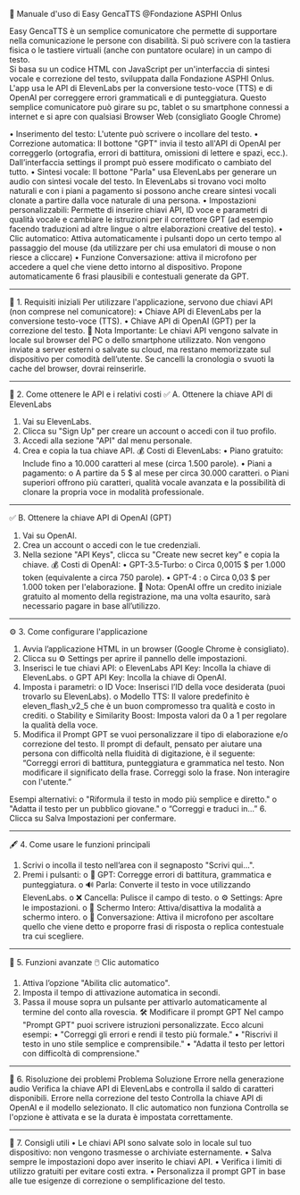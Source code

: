 📘 Manuale d'uso di Easy GencaTTS @Fondazione ASPHI Onlus

Easy GencaTTS è un semplice comunicatore che permette di supportare nella comunicazione le persone con disabilità. Si può scrivere con la tastiera fisica o le tastiere virtuali (anche con puntatore oculare) in un campo di testo.  
Si basa su un codice HTML con JavaScript per un'interfaccia di sintesi vocale e correzione del testo, sviluppata dalla Fondazione ASPHI Onlus. L'app usa le API di ElevenLabs per la conversione testo-voce (TTS) e di OpenAI per correggere errori grammaticali e di punteggiatura.
Questo semplice comunicatore può girare su pc, tablet o su smartphone connessi a internet e si apre con qualsiasi Browser Web (consigliato Google Chrome)

• Inserimento del testo: L'utente può scrivere o incollare del testo.
• Correzione automatica: Il bottone "GPT" invia il testo all'API di OpenAI per correggerlo (ortografia, errori di battitura, omissioni di lettere e spazi, ecc.). Dall’interfaccia settings il prompt può essere modificato o cambiato del tutto.
• Sintesi vocale: Il bottone "Parla" usa ElevenLabs per generare un audio con sintesi vocale del testo. In ElevenLabs si trovano voci molto naturali e con i piani a pagamento si possono anche creare sintesi vocali clonate a partire dalla voce naturale di una persona.
• Impostazioni personalizzabili: Permette di inserire chiavi API, ID voce e parametri di qualità vocale e cambiare le istruzioni per il correttore GPT (ad esempio facendo traduzioni ad altre lingue o altre elaborazioni creative del testo).
• Clic automatico: Attiva automaticamente i pulsanti dopo un certo tempo al passaggio del mouse (da utilizzare per chi usa emulatori di mouse o non riesce a cliccare)
• Funzione Conversazione: attiva il microfono per accedere a quel che viene detto intorno al dispositivo. Propone automaticamente 6 frasi plausibili e contestuali generate da GPT. 


________________________________________
🔧 1. Requisiti iniziali
Per utilizzare l'applicazione, servono due chiavi API (non comprese nel comunicatore):
•	Chiave API di ElevenLabs per la conversione testo-voce (TTS).
•	Chiave API di OpenAI (GPT) per la correzione del testo.
📍 Nota Importante:
Le chiavi API vengono salvate in locale sul browser del PC o dello smartphone utilizzato. Non vengono inviate a server esterni o salvate su cloud, ma restano memorizzate sul dispositivo per comodità dell’utente. Se cancelli la cronologia o svuoti la cache del browser, dovrai reinserirle.
________________________________________
🔑 2. Come ottenere le API e i relativi costi
✅ A. Ottenere la chiave API di ElevenLabs
1.	Vai su ElevenLabs.
2.	Clicca su "Sign Up" per creare un account o accedi con il tuo profilo.
3.	Accedi alla sezione "API" dal menu personale.
4.	Crea e copia la tua chiave API.
💰 Costi di ElevenLabs:
•	Piano gratuito: Include fino a 10.000 caratteri al mese (circa 1.500 parole).
•	Piani a pagamento:
o	A partire da 5 $ al mese per circa 30.000 caratteri.
o	Piani superiori offrono più caratteri, qualità vocale avanzata e la possibilità di clonare la propria voce in modalità professionale.
________________________________________
✅ B. Ottenere la chiave API di OpenAI (GPT)
1.	Vai su OpenAI.
2.	Crea un account o accedi con le tue credenziali.
3.	Nella sezione "API Keys", clicca su "Create new secret key" e copia la chiave.
💰 Costi di OpenAI:
•	GPT-3.5-Turbo:
o	Circa 0,0015 $ per 1.000 token (equivalente a circa 750 parole).
•	GPT-4 :
o	Circa 0,03 $ per 1.000 token per l'elaborazione.
📍 Nota: OpenAI offre un credito iniziale gratuito al momento della registrazione, ma una volta esaurito, sarà necessario pagare in base all’utilizzo.
________________________________________
⚙️ 3. Come configurare l'applicazione
1.	Avvia l’applicazione HTML in un browser (Google Chrome è consigliato).
2.	Clicca su ⚙️ Settings per aprire il pannello delle impostazioni.
3.	Inserisci le tue chiavi API:
o	ElevenLabs API Key: Incolla la chiave di ElevenLabs.
o	GPT API Key: Incolla la chiave di OpenAI.
4.	Imposta i parametri:
o	ID Voce: Inserisci l’ID della voce desiderata (puoi trovarlo su ElevenLabs).
o	Modello TTS: Il valore predefinito è eleven_flash_v2_5 che è un buon compromesso tra qualità e costo in crediti.
o	Stability e Similarity Boost: Imposta valori da 0 a 1 per regolare la qualità della voce.
5.	Modifica il Prompt GPT se vuoi personalizzare il tipo di elaborazione e/o correzione del testo.
Il prompt di default, pensato per aiutare una persona con difficoltà nella fluidità di digitazione, è il seguente: 
“Correggi errori di battitura, punteggiatura e grammatica nel testo. Non modificare il significato della frase. Correggi solo la frase. Non interagire con l'utente.” 

 Esempi alternativi:
o	"Riformula il testo in modo più semplice e diretto."
o	"Adatta il testo per un pubblico giovane."
o	“Correggi e traduci in…”
6.	Clicca su Salva Impostazioni per confermare.
________________________________________
🖋️ 4. Come usare le funzioni principali
1.	Scrivi o incolla il testo nell’area con il segnaposto "Scrivi qui...".
2.	Premi i pulsanti:
o	🧠 GPT: Corregge errori di battitura, grammatica e punteggiatura.
o	🔊 Parla: Converte il testo in voce utilizzando ElevenLabs.
o	❌ Cancella: Pulisce il campo di testo.
o	⚙️ Settings: Apre le impostazioni.
o	🔲 Schermo Intero: Attiva/disattiva la modalità a schermo intero.
o	🎤 Conversazione: Attiva il microfono per ascoltare quello che viene detto e proporre frasi di risposta o replica contestuale tra cui scegliere.


________________________________________
🏁 5. Funzioni avanzate
🖱️ Clic automatico
1.	Attiva l’opzione "Abilita clic automatico".
2.	Imposta il tempo di attivazione automatica in secondi.
3.	Passa il mouse sopra un pulsante per attivarlo automaticamente al termine del conto alla rovescia.
🛠️ Modificare il prompt GPT
Nel campo "Prompt GPT" puoi scrivere istruzioni personalizzate. Ecco alcuni esempi:
•	"Correggi gli errori e rendi il testo più formale."
•	"Riscrivi il testo in uno stile semplice e comprensibile."
•	"Adatta il testo per lettori con difficoltà di comprensione."
________________________________________
🚩 6. Risoluzione dei problemi
Problema	Soluzione
Errore nella generazione audio	Verifica la chiave API di ElevenLabs e controlla il saldo di caratteri disponibili.
Errore nella correzione del testo	Controlla la chiave API di OpenAI e il modello selezionato.
Il clic automatico non funziona	Controlla se l'opzione è attivata e se la durata è impostata correttamente.
________________________________________
📩 7. Consigli utili
•	Le chiavi API sono salvate solo in locale sul tuo dispositivo: non vengono trasmesse o archiviate esternamente.
•	Salva sempre le impostazioni dopo aver inserito le chiavi API.
•	Verifica i limiti di utilizzo gratuiti per evitare costi extra.
•	Personalizza il prompt GPT in base alle tue esigenze di correzione o semplificazione del testo.

